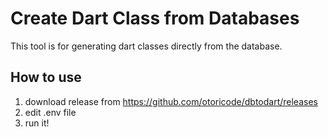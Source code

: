 # Create Dart Class from Databases

This tool is for generating dart classes directly from the database.

## How to use
1. download release from https://github.com/otoricode/dbtodart/releases
2. edit .env file
3. run it! 